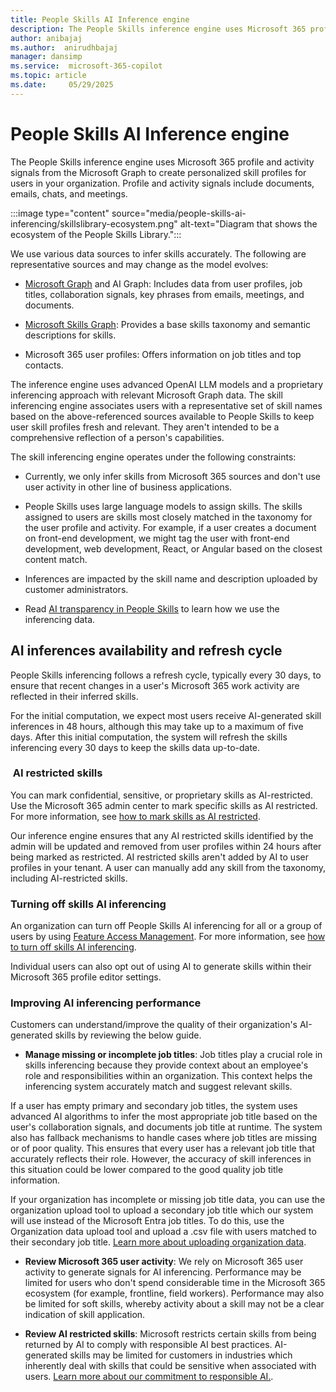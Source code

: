 ```yaml
---
title: People Skills AI Inference engine
description: The People Skills inference engine uses Microsoft 365 profile and activity signals from the Microsoft Graph to create personalized skill profiles for users in your organization.
author: anibajaj 
ms.author:  anirudhbajaj
manager: dansimp
ms.service:  microsoft-365-copilot
ms.topic: article
ms.date:     05/29/2025
---
```


# People Skills AI Inference engine

The People Skills inference engine uses Microsoft 365 profile and activity signals from the Microsoft Graph to create personalized skill profiles for users in your organization. Profile and activity signals include documents, emails, chats, and meetings.

:::image type="content" source="media/people-skills-ai-inferencing/skillslibrary-ecosystem.png" alt-text="Diagram that shows the ecosystem of the People Skills Library.":::

We use various data sources to infer skills accurately. The following are representative sources and may change as the model evolves:

- [Microsoft Graph](/graph/overview) and AI Graph: Includes data from user profiles, job titles, collaboration signals, key phrases from emails, meetings, and documents.

- [Microsoft Skills Graph](https://engineering.linkedin.com/blog/2022/building-linkedin-s-skills-graph-to-power-a-skills-first-world): Provides a base skills taxonomy and semantic descriptions for skills.

- Microsoft 365 user profiles: Offers information on job titles and top contacts.

The inference engine uses advanced OpenAI LLM models and a proprietary inferencing approach with relevant Microsoft Graph data. The skill inferencing engine associates users with a representative set of skill names based on the above-referenced sources available to People Skills to keep user skill profiles fresh and relevant. They aren't intended to be a comprehensive reflection of a person's capabilities.

The skill inferencing engine operates under the following constraints:

- Currently, we only infer skills from Microsoft 365 sources and don't use user activity in other line of business applications.

- People Skills uses large language models to assign skills. The skills assigned to users are skills most closely matched in the taxonomy for the user profile and activity. For example, if a user creates a document on front-end development, we might tag the user with front-end development, web development, React, or Angular based on the closest content match.

- Inferences are impacted by the skill name and description uploaded by customer administrators.

- Read [AI transparency in People Skills](https://support.microsoft.com/office/ai-transparency-in-skills-c54f3ded-58bf-44dd-9fa1-6cbe49fba106) to learn how we use the inferencing data.

## AI inferences availability and refresh cycle

People Skills inferencing follows a refresh cycle, typically every 30 days, to ensure that recent changes in a user's Microsoft 365 work activity are reflected in their inferred skills.

For the initial computation, we expect most users receive AI-generated skill inferences in 48 hours, although this may take up to a maximum of five days. After this initial computation, the system will refresh the skills inferencing every 30 days to keep the skills data up-to-date.

###  AI restricted skills

You can mark confidential, sensitive, or proprietary skills as AI-restricted. Use the Microsoft 365 admin center to mark specific skills as AI restricted. For more information, see [how to mark skills as AI restricted](people-skills-manage-ai-restricted-skills.md).

Our inference engine ensures that any AI restricted skills identified by the admin will be updated and removed from user profiles within 24 hours after being marked as restricted. AI restricted skills aren't added by AI to user profiles in your tenant. A user can manually add any skill from the taxonomy, including AI-restricted skills.

### Turning off skills AI inferencing

An organization can turn off People Skills AI inferencing for all or a group of users by using [Feature Access Management](/viva/feature-access-management). For more information, see [how to turn off skills AI inferencing](people-skills-sharing-inferencing-controls.md).

Individual users can also opt out of using AI to generate skills within their Microsoft 365 profile editor settings.

### Improving AI inferencing performance

Customers can understand/improve the quality of their organization's AI-generated skills by reviewing the below guide.

- **Manage missing or incomplete job titles**: Job titles play a crucial role in skills inferencing because they provide context about an employee's role and responsibilities within an organization. This context helps the inferencing system accurately match and suggest relevant skills.

 If a user has empty primary and secondary job titles, the system uses advanced AI algorithms to infer the most appropriate job title based on the user's collaboration signals, and documents job title at runtime. The system also has fallback mechanisms to handle cases where job titles are missing or of poor quality. This ensures that every user has a relevant job title that accurately reflects their role. However, the accuracy of skill inferences in this situation could be lower compared to the good quality job title information.

 If your organization has incomplete or missing job title data, you can use the organization upload tool to upload a secondary job title which our system will use instead of the Microsoft Entra job titles. To do this, use the Organization data upload tool and upload a .csv file with users matched to their secondary job title. [Learn more about uploading organization data](/viva/import-orgdata).

- **Review Microsoft 365 user activity**: We rely on Microsoft 365 user activity to generate signals for AI inferencing. Performance may be limited for users who don't spend considerable time in the Microsoft 365 ecosystem (for example, frontline, field workers). Performance may also be limited for soft skills, whereby activity about a skill may not be a clear indication of skill application.

- **Review AI restricted skills**: Microsoft restricts certain skills from being returned by AI to comply with responsible AI best practices. AI-generated skills may be limited for customers in industries which inherently deal with skills that could be sensitive when associated with users. [Learn more about our commitment to responsible AI.](https://support.microsoft.com/office/ai-transparency-in-skills-c54f3ded-58bf-44dd-9fa1-6cbe49fba106).
